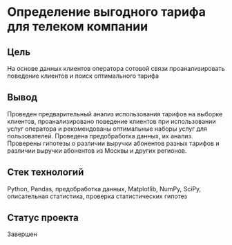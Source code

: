 # Определение выгодного тарифа для телеком компании
## Цель 
На основе данных клиентов оператора сотовой связи проанализировать поведение клиентов и поиск оптимального тарифа
## Вывод
Проведен предварительный анализ использования тарифов на выборке клиентов, проанализировано поведение клиентов при использовании услуг оператора и рекомендованы оптимальные наборы услуг для пользователей. Проведена предобработка данных, их анализ. Проверены гипотезы о различии выручки абонентов разных тарифов и различии выручки абонентов из Москвы и других регионов.
## Стек технологий
Python, Pandas, предобработка данных, Matplotlib, NumPy, SciPy, описательная статистика, проверка статистических гипотез
## Статус проекта
Завершен 
